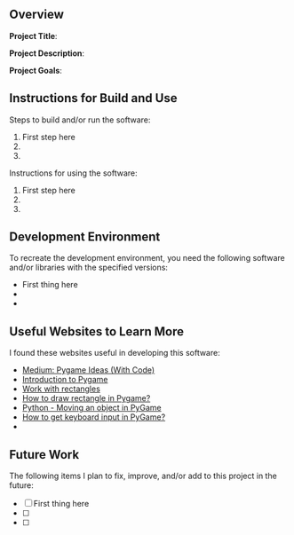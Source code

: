 ## Overview

**Project Title**:

**Project Description**:

**Project Goals**:

## Instructions for Build and Use

Steps to build and/or run the software:

1. First step here
2.
3.

Instructions for using the software:

1. First step here
2.
3.

## Development Environment 

To recreate the development environment, you need the following software and/or libraries with the specified versions:

* First thing here
*
*

## Useful Websites to Learn More

I found these websites useful in developing this software:

* [Medium: Pygame Ideas (With Code)](https://medium.com/@amit25173/pygame-ideas-7b9adc9faeda)
* [Introduction to Pygame](https://pygame.readthedocs.io/en/latest/1_intro/intro.html)
* [Work with rectangles](https://pygame.readthedocs.io/en/latest/rect/rect.html)
* [How to draw rectangle in Pygame?](https://www.geeksforgeeks.org/how-to-draw-rectangle-in-pygame/)
* [Python - Moving an object in PyGame](https://www.geeksforgeeks.org/python-moving-an-object-in-pygame/)
* [How to get keyboard input in PyGame?](https://www.geeksforgeeks.org/how-to-get-keyboard-input-in-pygame/)
* 

## Future Work

The following items I plan to fix, improve, and/or add to this project in the future:

* [ ] First thing here
* [ ]
* [ ]
